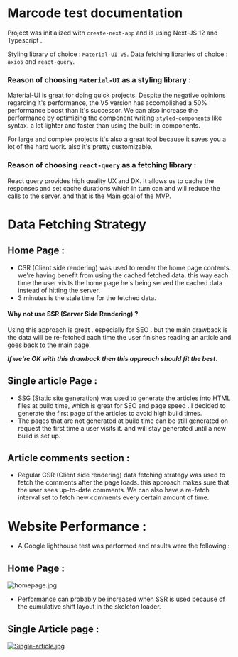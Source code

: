 # Marcode test documentation

Project was initialized with `create-next-app` and is using Next-JS 12 and Typescript .

Styling library of choice : `Material-UI V5`.
Data fetching libraries of choice : `axios` and `react-query`.

### Reason of choosing `Material-UI` as a styling library :

Material-UI is great for doing quick projects. Despite the negative opinions regarding it's performance, the V5 version has accomplished a 50% performance boost than it's successor. We can also increase the performance by optimizing the component writing `styled-components` like syntax. a lot lighter and faster than using the built-in components.

For large and complex projects it's also a great tool because it saves you a lot of the hard work. also it's pretty customizable.

### Reason of choosing `react-query` as a fetching library :

React query provides high quality UX and DX. It allows us to cache the responses and set cache durations which in turn can and will reduce the calls to the server. and that is the Main goal of the MVP.

# Data Fetching Strategy

## Home Page :

- CSR (Client side rendering) was used to render the home page contents. we're having benefit from using the cached fetched data. this way each time the user visits the home page he's being served the cached data instead of hitting the server.
- 3 minutes is the stale time for the fetched data.

#### Why not use SSR (Server Side Rendering) ?

Using this approach is great . especially for SEO . but the main drawback is the data will be re-fetched each time the user finishes reading an article and goes back to the main page.

**_If we're OK with this drawback then this approach should fit the best_**.

## Single article Page :

- SSG (Static site generation) was used to generate the articles into HTML files at build time, which is great for SEO and page speed . I decided to generate the first page of the articles to avoid high build times.
- The pages that are not generated at build time can be still generated on request the first time a user visits it. and will stay generated until a new build is set up.

## Article comments section :

- Regular CSR (Client side rendering) data fetching strategy was used to fetch the comments after the page loads. this approach makes sure that the user sees up-to-date comments. We can also have a re-fetch interval set to fetch new comments every certain amount of time.
# Website Performance :

- A Google lighthouse test was performed and results were the following : 
## Home Page : 

![homepage.jpg](https://i.postimg.cc/PqhC99rM/homepage.jpg)

- Performance can probably be increased when SSR is used because of the cumulative shift layout in the skeleton loader.
## Single Article page : 

[![Single-article.jpg](https://i.postimg.cc/jjQ7jKk9/Single-article.jpg)](https://postimg.cc/06jQWgvd)

